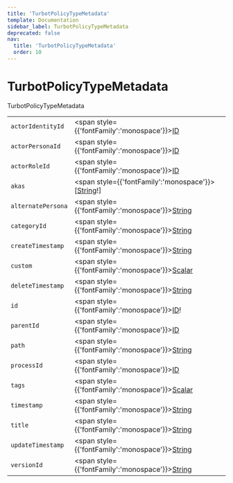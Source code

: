 ```yaml
---
title: 'TurbotPolicyTypeMetadata'
template: Documentation
sidebar_label: TurbotPolicyTypeMetadata
deprecated: false
nav:
  title: 'TurbotPolicyTypeMetadata'
  order: 10
---
```


# TurbotPolicyTypeMetadata

<div style={{'fontFamily':'monospace'}}><span style={{'fontSize':'1.5rem','fontWeight':500}}>TurbotPolicyTypeMetadata</span></div>





| | | |
| -- | -- | -- |
| `actorIdentityId` | <span style={{'fontFamily':'monospace'}}><a href="/guardrails/docs/reference/graphql/scalar/ID">ID</a></span> |  |
| `actorPersonaId` | <span style={{'fontFamily':'monospace'}}><a href="/guardrails/docs/reference/graphql/scalar/ID">ID</a></span> |  |
| `actorRoleId` | <span style={{'fontFamily':'monospace'}}><a href="/guardrails/docs/reference/graphql/scalar/ID">ID</a></span> |  |
| `akas` | <span style={{'fontFamily':'monospace'}}>[<a href="/guardrails/docs/reference/graphql/scalar/String">String</a>!]</span> |  |
| `alternatePersona` | <span style={{'fontFamily':'monospace'}}><a href="/guardrails/docs/reference/graphql/scalar/String">String</a></span> |  |
| `categoryId` | <span style={{'fontFamily':'monospace'}}><a href="/guardrails/docs/reference/graphql/scalar/String">String</a></span> |  |
| `createTimestamp` | <span style={{'fontFamily':'monospace'}}><a href="/guardrails/docs/reference/graphql/scalar/String">String</a></span> |  |
| `custom` | <span style={{'fontFamily':'monospace'}}><a href="/guardrails/docs/reference/graphql/scalar/Scalar">Scalar</a></span> |  |
| `deleteTimestamp` | <span style={{'fontFamily':'monospace'}}><a href="/guardrails/docs/reference/graphql/scalar/String">String</a></span> |  |
| `id` | <span style={{'fontFamily':'monospace'}}><a href="/guardrails/docs/reference/graphql/scalar/ID">ID</a>!</span> |  |
| `parentId` | <span style={{'fontFamily':'monospace'}}><a href="/guardrails/docs/reference/graphql/scalar/ID">ID</a></span> |  |
| `path` | <span style={{'fontFamily':'monospace'}}><a href="/guardrails/docs/reference/graphql/scalar/String">String</a></span> |  |
| `processId` | <span style={{'fontFamily':'monospace'}}><a href="/guardrails/docs/reference/graphql/scalar/ID">ID</a></span> |  |
| `tags` | <span style={{'fontFamily':'monospace'}}><a href="/guardrails/docs/reference/graphql/scalar/Scalar">Scalar</a></span> |  |
| `timestamp` | <span style={{'fontFamily':'monospace'}}><a href="/guardrails/docs/reference/graphql/scalar/String">String</a></span> |  |
| `title` | <span style={{'fontFamily':'monospace'}}><a href="/guardrails/docs/reference/graphql/scalar/String">String</a></span> |  |
| `updateTimestamp` | <span style={{'fontFamily':'monospace'}}><a href="/guardrails/docs/reference/graphql/scalar/String">String</a></span> |  |
| `versionId` | <span style={{'fontFamily':'monospace'}}><a href="/guardrails/docs/reference/graphql/scalar/String">String</a></span> |  |